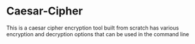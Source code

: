 # Caesar-Cipher
This is a caesar cipher encryption tool built from scratch has various encryption and decryption options that can be used in the command line
